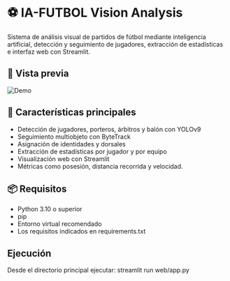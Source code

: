 # ⚽ IA-FUTBOL Vision Analysis

Sistema de análisis visual de partidos de fútbol mediante inteligencia artificial, detección y seguimiento de jugadores, extracción de estadísticas e interfaz web con Streamlit.

## 📸 Vista previa

![Demo](demo.gif)

## 🚀 Características principales

- Detección de jugadores, porteros, árbitros y balón con YOLOv9
- Seguimiento multiobjeto con ByteTrack
- Asignación de identidades y dorsales
- Extracción de estadísticas por jugador y por equipo
- Visualización web con Streamlit
- Métricas como posesión, distancia recorrida y velocidad.

## 📦 Requisitos

- Python 3.10 o superior
- pip
- Entorno virtual recomendado
- Los requisitos indicados en requirements.txt

##   Ejecución

Desde el directorio principal ejecutar: streamlit run web/app.py

